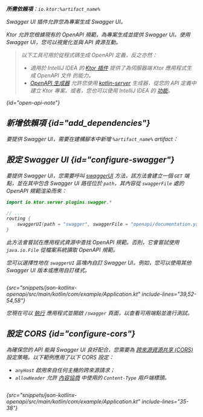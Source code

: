 [//]: # (title: Swagger UI)

<primary-label ref="server-plugin"/>

<var name="artifact_name" value="ktor-server-swagger"/>
<var name="package_name" value="io.ktor.server.plugins.swagger"/>
<var name="plugin_api_link" value="https://api.ktor.io/ktor-server/ktor-server-plugins/ktor-server-swagger/io.ktor.server.plugins.swagger/swagger-u-i.html"/>

<tldr>
<p>
<b>所需依賴項</b>：<code>io.ktor:%artifact_name%</code>
</p>
<var name="example_name" value="json-kotlinx-openapi"/>
<include from="lib.topic" element-id="download_example"/>
<include from="lib.topic" element-id="native_server_not_supported"/>
</tldr>

<link-summary>
Swagger UI 插件允許您為專案生成 Swagger UI。
</link-summary>

Ktor 允許您根據現有的 OpenAPI 規範，為專案生成並提供 Swagger UI。使用 Swagger UI，您可以視覺化並與 API 資源互動。

> 以下工具可用於從程式碼生成 OpenAPI 定義，反之亦然：
> - 適用於 IntelliJ IDEA 的 [Ktor 插件](https://www.jetbrains.com/help/idea/ktor.html#openapi) 提供了為伺服器端 Ktor 應用程式生成 OpenAPI 文件 的能力。
> - [OpenAPI 生成器](https://github.com/OpenAPITools/openapi-generator) 允許您使用 [kotlin-server](https://github.com/OpenAPITools/openapi-generator/blob/master/docs/generators/kotlin-server.md) 生成器，從您的 API 定義中建立 Ktor 專案。或者，您也可以使用 IntelliJ IDEA 的 [功能](https://www.jetbrains.com/help/idea/openapi.html#codegen)。
> 
{id="open-api-note"}

## 新增依賴項 {id="add_dependencies"}

要提供 Swagger UI，需要在建構腳本中新增 `%artifact_name%` artifact：

<include from="lib.topic" element-id="add_ktor_artifact"/>

## 設定 Swagger UI {id="configure-swagger"}

要提供 Swagger UI，您需要呼叫 [swaggerUI](%plugin_api_link%) 方法，該方法會建立一個 `GET` 端點，並在其中包含 Swagger UI 路徑位於 `path`，其內容從 `swaggerFile` 處的 OpenAPI 規範渲染而來：

```kotlin
import io.ktor.server.plugins.swagger.*

// ...
routing {
    swaggerUI(path = "swagger", swaggerFile = "openapi/documentation.yaml")
}
```

此方法會嘗試在應用程式資源中查找 OpenAPI 規範。否則，它會嘗試使用 `java.io.File` 從檔案系統讀取 OpenAPI 規範。

您可以選擇性地在 `swaggerUI` 區塊內自訂 Swagger UI。例如，您可以使用其他 Swagger UI 版本或應用自訂樣式。

```kotlin
```
{src="snippets/json-kotlinx-openapi/src/main/kotlin/com/example/Application.kt" include-lines="39,52-54,58"}

您現在可以 [執行](server-run.md) 應用程式並開啟 `/swagger` 頁面，以查看可用端點並進行測試。

## 設定 CORS {id="configure-cors"}

為確保您的 API 能與 Swagger UI 良好配合，您需要為 [跨來源資源共享 (CORS)](server-cors.md) 設定策略。以下範例應用了以下 CORS 設定：
- `anyHost` 啟用來自任何主機的跨來源請求；
- `allowHeader` 允許 [內容協商](server-serialization.md) 中使用的 `Content-Type` 用戶端標頭。

```kotlin
```
{src="snippets/json-kotlinx-openapi/src/main/kotlin/com/example/Application.kt" include-lines="35-38"}
